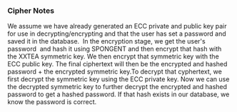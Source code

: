 ### Cipher Notes 

We assume we have already generated an ECC private and public key pair for use in decrypting/encrypting and that the user has set a password and saved it in the database.  In the encryption stage, we get the user's password  and hash it using SPONGENT and then encrypt that hash with the XXTEA symmetric key. We then encrypt that symmetric key with the ECC public key. The final ciphertext will then be the encrypted and hashed password + the encrypted symmetric key.To decrypt that cyphertext, we first decrypt the symmetric key using the ECC private key. Now we can use the decrypted symmetric key to further decrypt the encrypted and hashed password to get a hashed password. If that hash exists in our database, we know the password is correct.